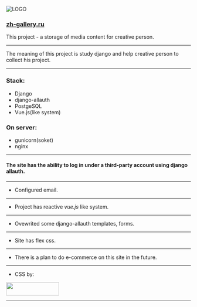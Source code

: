 ![LOGO](https://zh-gallery.ru/static/core/images/logo120x120.png)
### [zh-gallery.ru](https://zh-gallery.ru/ "zh-gallery.ru")
This project - a storage of media content for creative person.
***
The meaning of this project is study django and help creative person to collect his project.
***
### Stack:
- Django
- django-allauth
- PostgeSQL
- Vue.js(like system)

### On server:
- gunicorn(soket)
- nginx

***
#### The site has the ability to log in under a third-party account using django allauth.
***
- Сonfigured email.
***
- Project has reactive *vue.js* like system.
***
- Ovewrited some django-allauth templates, forms.
***
- Site has flex css.
***
- There is a plan to do e-commerce on this site in the future.
***
- CSS by:  
    
<a href="https://bulma.io/"><img src="https://bulma.io/images/bulma-logo.png" align="BULMA" height="36" width="144"></a>
***

